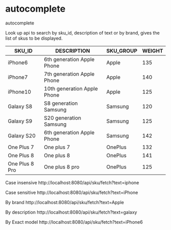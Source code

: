 # autocomplete
autocomplete

Look up api to search by sku_id, description of text or by brand, gives the list of skus to be displayed. 

 SKU_ID | DESCRIPTION | SKU_GROUP| WEIGHT 
--- | --- | --- | --- 
iPhone6 | 6th generation Apple Phone | Apple | 135 
iPhone7 | 7th generation Apple Phone | Apple | 140 
iPhone10 | 10th generation Apple Phone | Apple | 125 
Galaxy S8 | S8 generation Samsung	 | Samsung | 120 
Galaxy S9 | S20 generation Samsung | Samsung | 125 
Galaxy S20 | 6th generation Apple Phone | Samsung | 142 
One Plus 7 | One plus 7 | OnePlus | 132 
One Plus 8 | One plus 8 | OnePlus | 141 
One Plus 8 Pro | One plus 8 pro | OnePlus | 125 

Case insensive
http://localhost:8080/api/sku/fetch?text=iphone

Case sensitive
http://localhost:8080/api/sku/fetch?text=iPhone

By brand
http://localhost:8080/api/sku/fetch?text=Apple

By description
http://localhost:8080/api/sku/fetch?text=galaxy

By Exact model
http://localhost:8080/api/sku/fetch?text=iPhone6

